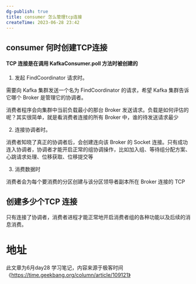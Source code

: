 ```yaml
---
dg-publish: true
title: consumer 怎么管理tcp连接
createTime: 2023-06-28 23:42  
---
```


## consumer 何时创建TCP连接

#### TCP 连接是在调用 KafkaConsumer.poll 方法时被创建的

1. 发起 FindCoordinator 请求时。

需要向 Kafka 集群发送一个名为 FindCoordinator 的请求，希望 Kafka 集群告诉它哪个 Broker 是管理它的协调者。

消费者程序会向集群中当前负载最小的那台 Broker 发送请求。负载是如何评估的呢？其实很简单，就是看消费者连接的所有 Broker 中，谁的待发送请求最少

2. 连接协调者时。

消费者知晓了真正的协调者后，会创建连向该 Broker 的 Socket 连接。只有成功连入协调者，协调者才能开启正常的组协调操作，比如加入组、等待组分配方案、心跳请求处理、位移获取、位移提交等


3. 消费数据时

消费者会为每个要消费的分区创建与该分区领导者副本所在 Broker 连接的 TCP

## 创建多少个TCP 连接

只有连接了协调者，消费者进程才能正常地开启消费者组的各种功能以及后续的消息消费。


# 地址

此文章为6月day28 学习笔记，内容来源于极客时间《https://time.geekbang.org/column/article/109121》